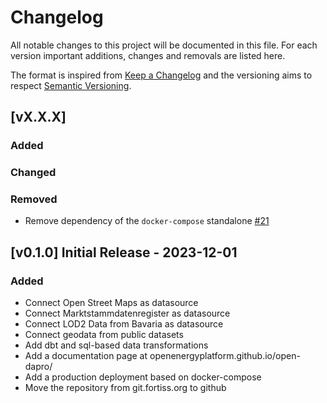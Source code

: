 # Changelog

All notable changes to this project will be documented in this file.
For each version important additions, changes and removals are listed here. 

The format is inspired from [Keep a Changelog](http://keepachangelog.com/en/1.0.0/)
and the versioning aims to respect [Semantic Versioning](http://semver.org/spec/v2.0.0.html).

## [vX.X.X]
### Added
### Changed
### Removed
- Remove dependency of the `docker-compose` standalone [#21](https://github.com/OpenEnergyPlatform/open-dapro/pull/21)


## [v0.1.0] Initial Release - 2023-12-01
### Added
- Connect Open Street Maps as datasource
- Connect Marktstammdatenregister as datasource
- Connect LOD2 Data from Bavaria as datasource
- Connect geodata from public datasets
- Add dbt and sql-based data transformations
- Add a documentation page at openenergyplatform.github.io/open-dapro/
- Add a production deployment based on docker-compose
- Move the repository from git.fortiss.org to github



